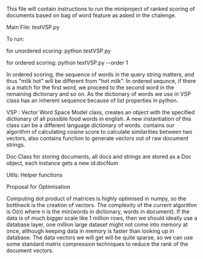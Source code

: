 This file will contain instructions to run the miniproject of ranked scoring of documents based on bag of word feature as asked in the chalenge.

Main File: testVSP.py

To run:

for unordered scoring:
python testVSP.py

for ordered scoring:
python testVSP.py --order 1

In ordered scoring, the sequence of words in the query string matters, and thus "milk hot" will be different from "hot milk". In ordered sequnce, if there is a match for the first word, we proceed to the second word in the remaining dictionary and so on. As the dictionary of words we use in VSP class has an inherent sequence because of list properties in python.


VSP : Vector Word Space Model class, creates an object with the specified dictionary of all possible food words in english. A new instantiation of this class can be a different language dictionary of words. contains our algorithm of calculating cosine score to calculate similarities between two vectors, also contains function to generate vectors out of raw document strings.

Doc:Class for storing documents, all docs and strings are stored as a Doc object, each instance gets a new id:docNum 

Utils: Helper functions



Proposal for Optimisation

Computing dot product of matrices is highly optimised in numpy, so the bottlneck is the creation of vectors.
The complexity of the current algorithm is O(n) where n is the min(words in dictionary, words in document). If
the data is of much bigger scale like 1 million rows, then we should ideally use a database layer, one million
large dataset might not come into memory at once, although keeping data in memory is faster than looking up in database.
The data vectors we will get will be quite sparse, so we can use some standard matrix compression techniques to reduce
the rank of the document vectors.  
